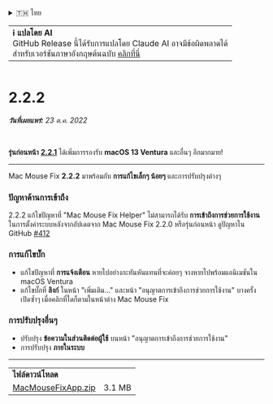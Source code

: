 <details>
<summary>🇹🇭 ไทย</summary>

[🇬🇧 English (GitHub)](https://github.com/noah-nuebling/mac-mouse-fix/releases/tag/2.2.2)\
[🇦🇩 Català](https://redirect.macmousefix.com/?target=mmf-release&tag=2.2.2&locale=ca)\
[🇩🇪 Deutsch](https://redirect.macmousefix.com/?target=mmf-release&tag=2.2.2&locale=de)\
[🇪🇸 Español](https://redirect.macmousefix.com/?target=mmf-release&tag=2.2.2&locale=es)\
[🇫🇷 Français](https://redirect.macmousefix.com/?target=mmf-release&tag=2.2.2&locale=fr)\
[🇮🇩 Indonesia](https://redirect.macmousefix.com/?target=mmf-release&tag=2.2.2&locale=id)\
[🇮🇹 Italiano](https://redirect.macmousefix.com/?target=mmf-release&tag=2.2.2&locale=it)\
[🇭🇺 Magyar](https://redirect.macmousefix.com/?target=mmf-release&tag=2.2.2&locale=hu)\
[🇳🇱 Nederlands](https://redirect.macmousefix.com/?target=mmf-release&tag=2.2.2&locale=nl)\
[🇵🇱 Polski](https://redirect.macmousefix.com/?target=mmf-release&tag=2.2.2&locale=pl)\
[🇧🇷 Português (Brasil)](https://redirect.macmousefix.com/?target=mmf-release&tag=2.2.2&locale=pt-BR)\
[🇵🇹 Português (Portugal)](https://redirect.macmousefix.com/?target=mmf-release&tag=2.2.2&locale=pt-PT)\
[🇷🇴 Română](https://redirect.macmousefix.com/?target=mmf-release&tag=2.2.2&locale=ro)\
[🇸🇪 Svenska](https://redirect.macmousefix.com/?target=mmf-release&tag=2.2.2&locale=sv)\
[🇻🇳 Tiếng Việt](https://redirect.macmousefix.com/?target=mmf-release&tag=2.2.2&locale=vi)\
[🇹🇷 Türkçe](https://redirect.macmousefix.com/?target=mmf-release&tag=2.2.2&locale=tr)\
[🇨🇿 Čeština](https://redirect.macmousefix.com/?target=mmf-release&tag=2.2.2&locale=cs)\
[🇬🇷 Ελληνικά](https://redirect.macmousefix.com/?target=mmf-release&tag=2.2.2&locale=el)\
[🇷🇺 Русский](https://redirect.macmousefix.com/?target=mmf-release&tag=2.2.2&locale=ru)\
[🇺🇦 Українська](https://redirect.macmousefix.com/?target=mmf-release&tag=2.2.2&locale=uk)\
[🇮🇱 עברית](https://redirect.macmousefix.com/?target=mmf-release&tag=2.2.2&locale=he)\
[🇸🇦 العربية](https://redirect.macmousefix.com/?target=mmf-release&tag=2.2.2&locale=ar)\
[🇮🇳 हिन्दी](https://redirect.macmousefix.com/?target=mmf-release&tag=2.2.2&locale=hi)\
**🇹🇭 ไทย**\
[🇨🇳 中文 (简体)](https://redirect.macmousefix.com/?target=mmf-release&tag=2.2.2&locale=zh-Hans)\
[🇨🇳 中文 (繁體)](https://redirect.macmousefix.com/?target=mmf-release&tag=2.2.2&locale=zh-Hant)\
[🇭🇰 中文（香港)](https://redirect.macmousefix.com/?target=mmf-release&tag=2.2.2&locale=zh-HK)\
[🇯🇵 日本語](https://redirect.macmousefix.com/?target=mmf-release&tag=2.2.2&locale=ja)\
[🇰🇷 한국어](https://redirect.macmousefix.com/?target=mmf-release&tag=2.2.2&locale=ko)\
[Help translate Mac Mouse Fix to different languages!](https://github.com/noah-nuebling/mac-mouse-fix/discussions/731)
</details>
<table align=><td>
<b>ℹ️ แปลโดย AI</b><br>
GitHub Release นี้ได้รับการแปลโดย Claude AI อาจมีข้อผิดพลาดได้<br>
สำหรับเวอร์ชันภาษาอังกฤษต้นฉบับ <a href="https://github.com/noah-nuebling/mac-mouse-fix/releases/tag/2.2.2">คลิกที่นี่</a>
</td></table>

<table></table>

# 2.2.2
***วันที่เผยแพร่:** 23 ต.ค. 2022*

<br>

**รุ่นก่อนหน้า** [**2.2.1**](https://redirect.macmousefix.com/?target=mmf-release&tag=2.2.1&locale=th) ได้เพิ่มการรองรับ **macOS 13 Ventura** และอื่นๆ อีกมากมาย!

---

Mac Mouse Fix **2.2.2** มาพร้อมกับ **การแก้ไขเล็กๆ น้อยๆ** และการปรับปรุงต่างๆ

### ปัญหาด้านการเข้าถึง

2.2.2 แก้ไขปัญหาที่ "Mac Mouse Fix Helper" ไม่สามารถได้รับ **การเข้าถึงการช่วยการใช้งาน** ในการตั้งค่าระบบหลังจากอัปเดตจาก Mac Mouse Fix 2.2.0 หรือรุ่นก่อนหน้า ดูปัญหาใน GitHub [#412](https://github.com/noah-nuebling/mac-mouse-fix/issues/412)

### การแก้ไขบั๊ก

- แก้ไขปัญหาที่ **การแจ้งเตือน** หายไปอย่างกะทันหันแทนที่จะค่อยๆ จางหายไปพร้อมแอนิเมชันใน macOS Ventura
- แก้ไขบั๊กที่ **ลิงก์** ในหน้า "เพิ่มเติม..." และหน้า "อนุญาตการเข้าถึงการช่วยการใช้งาน" บางครั้งเปิดซ้ำๆ เมื่อคลิกที่ใดก็ตามในหน้าต่าง Mac Mouse Fix

### การปรับปรุงอื่นๆ

- ปรับปรุง **ข้อความในส่วนติดต่อผู้ใช้** บนหน้า "อนุญาตการเข้าถึงการช่วยการใช้งาน"
- การปรับปรุง **ภายในระบบ**

---

<table align="start">
<tr>
    <td colspan=2>
        <b>ไฟล์ดาวน์โหลด</b>
    </td>
</tr>
<tr>
    <td><a href="https://github.com/noah-nuebling/mac-mouse-fix/releases/download/2.2.2/MacMouseFixApp.zip">MacMouseFixApp.zip</a></td>
    <td>3.1 MB</td>
</tr>
</table>